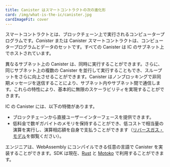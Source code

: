 ```yaml
---
title: Canister はスマートコントラクトの次の進化形
card: /img/what-is-the-ic/canister.jpg
cardImageFit: cover
---
```


スマートコントラクトとは、ブロックチェーン上で実行されるコンピュータープログラムです。*Canister* または Canister スマートコントラクトは、コンピュータープログラムとデータのセットです。すべての Canister は IC のサブネット上でホストされています。

異なるサブネット上の Canister は、同時に実行することができます。さらに、同じサブネット上の複数の Canister を並行して実行することもでき、スループットをさらに向上させることができます。Canister はノンブロッキングで非同期メッセージを送信することにより、サブネット内やサブネット間で通信します。これらの特性により、基本的に無限のスケーラビリティを実現することができます。

IC の Canister には、以下の特徴があります。

- ブロックチェーンから直接ユーザーインターフェースを提供できます。
- 低料金で数ギガバイトのメモリを保持することができ、低コストで相当量の演算を実行し、演算相応額を自身で支払うことができます（[リバースガス・モデル](https://internetcomputer.org/features/reverse-gas/)を御覧ください）。

エンジニアは、WebAssembly にコンパイルできる任意の言語で Canister を実装することができます。SDK は現在、[Rust](/docs/current/developer-docs/build/cdks/cdk-rs-dfinity/) と [Motoko](/docs/current/developer-docs/build/cdks/motoko-dfinity/motoko/) で利用することができます。

<!--
---
title: Canisters are the next evolution of smart contracts
card: /img/what-is-the-ic/canister.jpg
cardImageFit: cover
---

A smart contract is a computer program executed on a blockchain. A *canister*, or canister smart contract, is a bundle comprising a computer program and its data. Every canister is hosted on one subnet of the IC.

Canisters on different subnets can be executed concurrently. Furthermore, multiple canisters on the same subnet can also be executed in parallel, further increasing throughput. Canisters communicate within and across subnets by sending asynchronous messages in a non-blocking manner. These properties allow for essentially unbounded scalability.

Canisters on the IC have distinguishing properties. They can

- serve a user interface directly from the blockchain,
- hold gigabytes of memory for a low fee,
  perform substantial amounts of computation at a low cost, and
  pay for their own computation (learn more about the [reverse gas model](https://internetcomputer.org/features/reverse-gas/)).

Engineers can implement canisters in any language that compiles to WebAssembly. SDKs are currently available for [Rust](/docs/current/developer-docs/build/cdks/cdk-rs-dfinity/) and [Motoko](/docs/current/developer-docs/build/cdks/motoko-dfinity/motoko/).

-->
